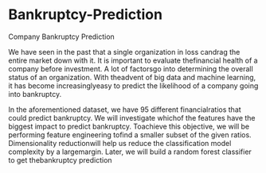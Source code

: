 # Bankruptcy-Prediction
Company Bankruptcy Prediction

We have seen in the past that a single organization in loss candrag the entire market down with it. It is important to evaluate thefinancial health of a company before investment. A lot of factorsgo into determining the overall status of an organization. With theadvent of big data and machine learning, it has become increasinglyeasy to predict the likelihood of a company going into bankruptcy.

In the aforementioned dataset, we have 95 different financialratios that could predict bankruptcy. We will investigate whichof the features have the biggest impact to predict bankruptcy. Toachieve this objective, we will be performing feature engineering tofind a smaller subset of the given ratios. Dimensionality reductionwill help us reduce the classification model complexity by a largemargin. Later, we will build a random forest classifier to get thebankruptcy prediction
